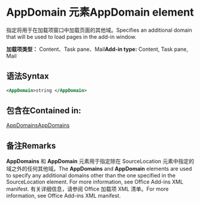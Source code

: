 # <a name="appdomain-element"></a><span data-ttu-id="28501-101">AppDomain 元素</span><span class="sxs-lookup"><span data-stu-id="28501-101">AppDomain element</span></span>

<span data-ttu-id="28501-102">指定将用于在加载项窗口中加载页面的其他域。</span><span class="sxs-lookup"><span data-stu-id="28501-102">Specifies an additional domain that will be used to load pages in the add-in window.</span></span>

<span data-ttu-id="28501-103">**加载项类型：** Content、Task pane、Mail</span><span class="sxs-lookup"><span data-stu-id="28501-103">**Add-in type:** Content, Task pane, Mail</span></span>

## <a name="syntax"></a><span data-ttu-id="28501-104">语法</span><span class="sxs-lookup"><span data-stu-id="28501-104">Syntax</span></span>

```XML
<AppDomain>string </AppDomain>
```

## <a name="contained-in"></a><span data-ttu-id="28501-105">包含在</span><span class="sxs-lookup"><span data-stu-id="28501-105">Contained in:</span></span>

[<span data-ttu-id="28501-106">AppDomains</span><span class="sxs-lookup"><span data-stu-id="28501-106">AppDomains</span></span>](appdomains.md)

## <a name="remarks"></a><span data-ttu-id="28501-107">备注</span><span class="sxs-lookup"><span data-stu-id="28501-107">Remarks</span></span>

<span data-ttu-id="28501-108">**AppDomains** 和 **AppDomain** 元素用于指定除在 SourceLocation 元素中指定的域之外的任何其他域。</span><span class="sxs-lookup"><span data-stu-id="28501-108">The  **AppDomains** and **AppDomain** elements are used to specify any additional domains other than the one specified in the SourceLocation element. For more information, see Office Add-ins XML manifest.</span></span> <span data-ttu-id="28501-109">有关详细信息，请参阅 Office 加载项 XML 清单。</span><span class="sxs-lookup"><span data-stu-id="28501-109">For more information, see Office Add-ins XML manifest.</span></span>

